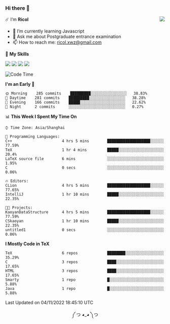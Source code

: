 ### Hi there 👋

<a href="#">
  <img align="right" src="https://github-readme-stats.vercel.app/api?username=Ricolxwz&count_private=true&show_icons=true&theme=prussian" />
</a>

☄️ I‘m **Ricol**

- 🌱 I’m currently learning Javascript
- 💬 Ask me about Postgraduate entrance examination
- 📫 How to reach me: ricol.xwz@gmail.com

🌟 **My Skills**

![](https://img.shields.io/badge/-Git-000000?style=flat-square&logo=git&logoColor=fff)
![](https://img.shields.io/badge/-C-3e74a2?style=flat-square&logo=C&logoColor=fff)
![](https://img.shields.io/badge/-Python-4fc08d?style=flat-square&logo=python&logoColor=fff)
![](https://img.shields.io/badge/-java-ffa500?style=flat-square&logo=java&logoColor=fff)

<!--START_SECTION:waka-->
![Code Time](http://img.shields.io/badge/Code%20Time-378%20hrs%2045%20mins-blue)

**I'm an Early 🐤** 

```text
🌞 Morning    285 commits    █████████░░░░░░░░░░░░░░░░   38.83% 
🌆 Daytime    281 commits    █████████░░░░░░░░░░░░░░░░   38.28% 
🌃 Evening    166 commits    █████░░░░░░░░░░░░░░░░░░░░   22.62% 
🌙 Night      2 commits      ░░░░░░░░░░░░░░░░░░░░░░░░░   0.27%

```


📊 **This Week I Spent My Time On** 

```text
⌚︎ Time Zone: Asia/Shanghai

💬 Programming Languages: 
C++                      4 hrs 5 mins        ███████████████████░░░░░░   77.59% 
TeX                      1 hr 4 mins         █████░░░░░░░░░░░░░░░░░░░░   20.4% 
LaTeX source file        6 mins              ░░░░░░░░░░░░░░░░░░░░░░░░░   1.95% 
C                        0 secs              ░░░░░░░░░░░░░░░░░░░░░░░░░   0.06%

🔥 Editors: 
CLion                    4 hrs 5 mins        ███████████████████░░░░░░   77.65% 
IntelliJ                 1 hr 10 mins        █████░░░░░░░░░░░░░░░░░░░░   22.35%

🐱‍💻 Projects: 
KaoyanDataStructure      4 hrs 5 mins        ███████████████████░░░░░░   77.59% 
CSkaoyan                 1 hr 10 mins        █████░░░░░░░░░░░░░░░░░░░░   22.35% 
untitled1                0 secs              ░░░░░░░░░░░░░░░░░░░░░░░░░   0.06%

```

**I Mostly Code in TeX** 

```text
TeX                      6 repos             ████████░░░░░░░░░░░░░░░░░   35.29% 
C                        3 repos             ████░░░░░░░░░░░░░░░░░░░░░   17.65% 
HTML                     3 repos             ████░░░░░░░░░░░░░░░░░░░░░   17.65% 
Smarty                   1 repo              █░░░░░░░░░░░░░░░░░░░░░░░░   5.88% 
Java                     1 repo              █░░░░░░░░░░░░░░░░░░░░░░░░   5.88%

```



 Last Updated on 04/11/2022 18:45:10 UTC
<!--END_SECTION:waka-->

<div align="center">
༼ つ ◕_◕ ༽つ
</div>

